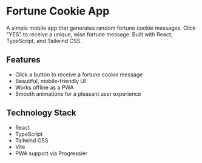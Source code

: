 # Fortune Cookie App

A simple mobile app that generates random fortune cookie messages. Click "YES" to receive a unique, wise fortune message. Built with React, TypeScript, and Tailwind CSS.

## Features

- Click a button to receive a fortune cookie message
- Beautiful, mobile-friendly UI
- Works offline as a PWA
- Smooth animations for a pleasant user experience

## Technology Stack

- React
- TypeScript
- Tailwind CSS
- Vite
- PWA support via Progressier